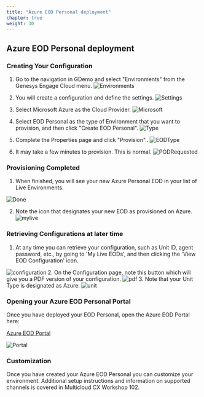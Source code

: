 ```yaml
---
title: "Azure EOD Personal deployment"
chapter: true
weight: 30
---
```


## Azure EOD Personal deployment
### Creating Your Configuration
 1. Go to the navigation in GDemo and select "Environments" from the Genesys Engage Cloud menu.
![Environments](/images/file_1604107212047_gecEnvironments.jpg)

 2. You will create a configuration and define the settings.
![Settings](/images/file_1604373858266_gecEODPersonalNew.jpg)


 4. Select Microsoft Azure as the Cloud Provider.
![Microsoft](/images/file_1622738616041_chooseAzureProvider.png)

 4. Select EOD Personal as the type of Environment that you want to provision, and then click "Create EOD Personal".
![Type](/images/file_1604372953844_gecEODPersonalType.jpg) 
 5. Complete the Properties page and click "Provision"..
![EODType](/images/file_1604374043471_gecEODPersonalType.jpg) 

 6. It may take a few minutes to provision. This is normal.
![PODRequested](/images/file_1604348078978_gecPOCRequested.jpg) 


### Provisioning Completed
 1. When finished, you will see your new Azure Personal EOD in your list of Live Environments.

![Done](/images/file_1604348160805_gecPOCSuccessful.jpg)


 2. Note the icon that designates your new EOD as provisioned on Azure.
 ![mylive](/images/file_1622738956387_myLiveAzure.png)

### Retrieving Configurations at later time
 1. At any time you can retrieve your configuration, such as Unit ID, agent password, etc., by going to 'My Live EODs', and then clicking the 'View EOD Configuration' icon.

![configuration](/images/file_1622739207774_viewNewEODConfig.png)
 2. On the Configuration page, note this button which will give you a PDF version of your configuration.
![pdf](/images/file_1604109897379_gecEODWorkshopPDF.jpg)
 3. Note that your Unit Type is designated as Azure.
![unit](/images/file_1622739397819_azureUnitType.png)


### Opening your Azure EOD Personal Portal ##

Once you have deployed your EOD Personal, open the Azure EOD Portal here:

[Azure EOD Portal](https://portal-1007-westus2.prod001.genesysengage.com/)

![Portal](/images/AzurePortal.PNG)


### Customization
Once you have created your Azure EOD Personal you can customize your environment. 
Additional setup instructions and information on supported channels is covered in Multicloud CX Workshop 102.

